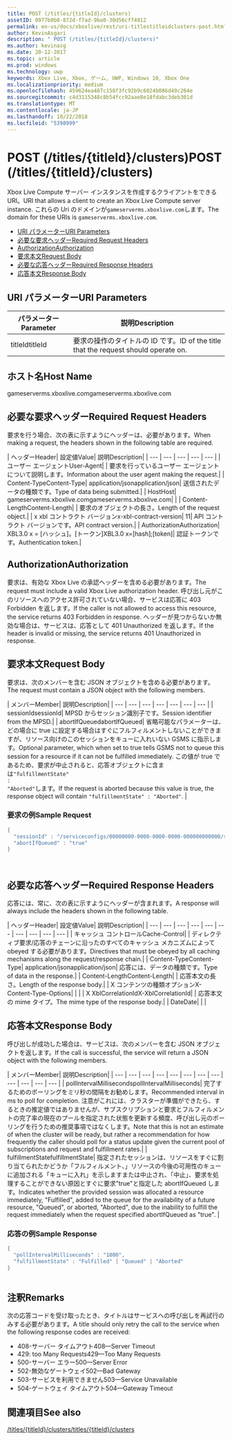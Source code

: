 ```yaml
---
title: POST (/titles/{titleId}/clusters)
assetID: 0977b0b0-872d-f7ad-9ba0-30d56cff4912
permalink: en-us/docs/xboxlive/rest/uri-titlestitleidclusters-post.html
author: KevinAsgari
description: " POST (/titles/{titleId}/clusters)"
ms.author: kevinasg
ms.date: 20-12-2017
ms.topic: article
ms.prod: windows
ms.technology: uwp
keywords: Xbox Live, Xbox, ゲーム, UWP, Windows 10, Xbox One
ms.localizationpriority: medium
ms.openlocfilehash: 459624ea487c158f3fc92b9c6024b086d49c204e
ms.sourcegitcommit: c4d3115348c8b54fcc92aae8e18fdabc3deb301d
ms.translationtype: MT
ms.contentlocale: ja-JP
ms.lasthandoff: 10/22/2018
ms.locfileid: "5398999"
---
```

# <a name="post-titlestitleidclusters"></a><span data-ttu-id="2a61b-104">POST (/titles/{titleId}/clusters)</span><span class="sxs-lookup"><span data-stu-id="2a61b-104">POST (/titles/{titleId}/clusters)</span></span>
<span data-ttu-id="2a61b-105">Xbox Live Compute サーバー インスタンスを作成するクライアントをできる URI。</span><span class="sxs-lookup"><span data-stu-id="2a61b-105">URI that allows a client to create an Xbox Live Compute server instance.</span></span> <span data-ttu-id="2a61b-106">これらの Uri のドメインが`gameserverms.xboxlive.com`します。</span><span class="sxs-lookup"><span data-stu-id="2a61b-106">The domain for these URIs is `gameserverms.xboxlive.com`.</span></span>
 
  * [<span data-ttu-id="2a61b-107">URI パラメーター</span><span class="sxs-lookup"><span data-stu-id="2a61b-107">URI Parameters</span></span>](#ID4EX)
  * [<span data-ttu-id="2a61b-108">必要な要求ヘッダー</span><span class="sxs-lookup"><span data-stu-id="2a61b-108">Required Request Headers</span></span>](#ID4EGB)
  * [<span data-ttu-id="2a61b-109">Authorization</span><span class="sxs-lookup"><span data-stu-id="2a61b-109">Authorization</span></span>](#ID4ELD)
  * [<span data-ttu-id="2a61b-110">要求本文</span><span class="sxs-lookup"><span data-stu-id="2a61b-110">Request Body</span></span>](#ID4EWD)
  * [<span data-ttu-id="2a61b-111">必要な応答ヘッダー</span><span class="sxs-lookup"><span data-stu-id="2a61b-111">Required Response Headers</span></span>](#ID4EZE)
  * [<span data-ttu-id="2a61b-112">応答本文</span><span class="sxs-lookup"><span data-stu-id="2a61b-112">Response Body</span></span>](#ID4E5G)
 
<a id="ID4EX"></a>

 
## <a name="uri-parameters"></a><span data-ttu-id="2a61b-113">URI パラメーター</span><span class="sxs-lookup"><span data-stu-id="2a61b-113">URI Parameters</span></span>
 
| <span data-ttu-id="2a61b-114">パラメーター</span><span class="sxs-lookup"><span data-stu-id="2a61b-114">Parameter</span></span>| <span data-ttu-id="2a61b-115">説明</span><span class="sxs-lookup"><span data-stu-id="2a61b-115">Description</span></span>| 
| --- | --- | 
| <span data-ttu-id="2a61b-116">titleId</span><span class="sxs-lookup"><span data-stu-id="2a61b-116">titleId</span></span>| <span data-ttu-id="2a61b-117">要求の操作のタイトルの ID です。</span><span class="sxs-lookup"><span data-stu-id="2a61b-117">ID of the title that the request should operate on.</span></span>| 
  
<a id="ID5EG"></a>

 
## <a name="host-name"></a><span data-ttu-id="2a61b-118">ホスト名</span><span class="sxs-lookup"><span data-stu-id="2a61b-118">Host Name</span></span>

<span data-ttu-id="2a61b-119">gameserverms.xboxlive.com</span><span class="sxs-lookup"><span data-stu-id="2a61b-119">gameserverms.xboxlive.com</span></span>
 
<a id="ID4EGB"></a>

 
## <a name="required-request-headers"></a><span data-ttu-id="2a61b-120">必要な要求ヘッダー</span><span class="sxs-lookup"><span data-stu-id="2a61b-120">Required Request Headers</span></span>
 
<span data-ttu-id="2a61b-121">要求を行う場合、次の表に示すようにヘッダーは、必要があります。</span><span class="sxs-lookup"><span data-stu-id="2a61b-121">When making a request, the headers shown in the following table are required.</span></span>
 
| <span data-ttu-id="2a61b-122">ヘッダー</span><span class="sxs-lookup"><span data-stu-id="2a61b-122">Header</span></span>| <span data-ttu-id="2a61b-123">設定値</span><span class="sxs-lookup"><span data-stu-id="2a61b-123">Value</span></span>| <span data-ttu-id="2a61b-124">説明</span><span class="sxs-lookup"><span data-stu-id="2a61b-124">Description</span></span>| 
| --- | --- | --- | --- | --- | 
| <span data-ttu-id="2a61b-125">ユーザー エージェント</span><span class="sxs-lookup"><span data-stu-id="2a61b-125">User-Agent</span></span>|  | <span data-ttu-id="2a61b-126">要求を行っているユーザー エージェントについて説明します。</span><span class="sxs-lookup"><span data-stu-id="2a61b-126">Information about the user agent making the request.</span></span>| 
| <span data-ttu-id="2a61b-127">Content-Type</span><span class="sxs-lookup"><span data-stu-id="2a61b-127">Content-Type</span></span>| <span data-ttu-id="2a61b-128">application/json</span><span class="sxs-lookup"><span data-stu-id="2a61b-128">application/json</span></span>| <span data-ttu-id="2a61b-129">送信されたデータの種類です。</span><span class="sxs-lookup"><span data-stu-id="2a61b-129">Type of data being submitted.</span></span>| 
| <span data-ttu-id="2a61b-130">Host</span><span class="sxs-lookup"><span data-stu-id="2a61b-130">Host</span></span>| <span data-ttu-id="2a61b-131">gameserverms.xboxlive.com</span><span class="sxs-lookup"><span data-stu-id="2a61b-131">gameserverms.xboxlive.com</span></span>|  | 
| <span data-ttu-id="2a61b-132">Content-Length</span><span class="sxs-lookup"><span data-stu-id="2a61b-132">Content-Length</span></span>|  | <span data-ttu-id="2a61b-133">要求のオブジェクトの長さ。</span><span class="sxs-lookup"><span data-stu-id="2a61b-133">Length of the request object.</span></span>| 
| <span data-ttu-id="2a61b-134">x xbl コントラクト バージョン</span><span class="sxs-lookup"><span data-stu-id="2a61b-134">x-xbl-contract-version</span></span>| <span data-ttu-id="2a61b-135">1</span><span class="sxs-lookup"><span data-stu-id="2a61b-135">1</span></span>| <span data-ttu-id="2a61b-136">API コントラクト バージョンです。</span><span class="sxs-lookup"><span data-stu-id="2a61b-136">API contract version.</span></span>| 
| <span data-ttu-id="2a61b-137">Authorization</span><span class="sxs-lookup"><span data-stu-id="2a61b-137">Authorization</span></span>| <span data-ttu-id="2a61b-138">XBL3.0 x = [ハッシュ]。[トークン]</span><span class="sxs-lookup"><span data-stu-id="2a61b-138">XBL3.0 x=[hash];[token]</span></span>| <span data-ttu-id="2a61b-139">認証トークンです。</span><span class="sxs-lookup"><span data-stu-id="2a61b-139">Authentication token.</span></span>| 
  
<a id="ID4ELD"></a>

 
## <a name="authorization"></a><span data-ttu-id="2a61b-140">Authorization</span><span class="sxs-lookup"><span data-stu-id="2a61b-140">Authorization</span></span>
 
<span data-ttu-id="2a61b-141">要求は、有効な Xbox Live の承認ヘッダーを含める必要があります。</span><span class="sxs-lookup"><span data-stu-id="2a61b-141">The request must include a valid Xbox Live authorization header.</span></span> <span data-ttu-id="2a61b-142">呼び出し元がこのリソースへのアクセス許可されていない場合、サービスは応答に 403 Forbidden を返します。</span><span class="sxs-lookup"><span data-stu-id="2a61b-142">If the caller is not allowed to access this resource, the service returns 403 Forbidden in response.</span></span> <span data-ttu-id="2a61b-143">ヘッダーが見つからないか無効な場合は、サービスは、応答として 401 Unauthorized を返します。</span><span class="sxs-lookup"><span data-stu-id="2a61b-143">If the header is invalid or missing, the service returns 401 Unauthorized in response.</span></span>
  
<a id="ID4EWD"></a>

 
## <a name="request-body"></a><span data-ttu-id="2a61b-144">要求本文</span><span class="sxs-lookup"><span data-stu-id="2a61b-144">Request Body</span></span>
 
<span data-ttu-id="2a61b-145">要求は、次のメンバーを含む JSON オブジェクトを含める必要があります。</span><span class="sxs-lookup"><span data-stu-id="2a61b-145">The request must contain a JSON object with the following members.</span></span>
 
| <span data-ttu-id="2a61b-146">メンバー</span><span class="sxs-lookup"><span data-stu-id="2a61b-146">Member</span></span>| <span data-ttu-id="2a61b-147">説明</span><span class="sxs-lookup"><span data-stu-id="2a61b-147">Description</span></span>| 
| --- | --- | --- | --- | --- | --- | --- | 
| <span data-ttu-id="2a61b-148">sessionId</span><span class="sxs-lookup"><span data-stu-id="2a61b-148">sessionId</span></span>| <span data-ttu-id="2a61b-149">MPSD からセッション識別子です。</span><span class="sxs-lookup"><span data-stu-id="2a61b-149">Session identifier from the MPSD.</span></span>| 
| <span data-ttu-id="2a61b-150">abortIfQueued</span><span class="sxs-lookup"><span data-stu-id="2a61b-150">abortIfQueued</span></span>| <span data-ttu-id="2a61b-151">省略可能なパラメーターは、どの場合に true に設定する場合はすぐにフルフィルメントしないことができますが、リソース向けのこのセッションをキューに入れいない GSMS に指示します。</span><span class="sxs-lookup"><span data-stu-id="2a61b-151">Optional parameter, which when set to true tells GSMS not to queue this session for a resource if it can not be fulfilled immediately.</span></span> <span data-ttu-id="2a61b-152">この値が true であるため、要求が中止されると、応答オブジェクトに含まは<code>"fulfillmentState" : "Aborted"</code>します。</span><span class="sxs-lookup"><span data-stu-id="2a61b-152">If the request is aborted because this value is true, the response object will contain <code>"fulfillmentState" : "Aborted"</code>.</span></span> | 
 
<a id="ID4ERE"></a>

 
### <a name="sample-request"></a><span data-ttu-id="2a61b-153">要求の例</span><span class="sxs-lookup"><span data-stu-id="2a61b-153">Sample Request</span></span>
 

```cpp
{
  "sessionId" : "/serviceconfigs/00000000-0000-0000-0000-000000000000/sessiontemplates/quick/session/scott1",
  "abortIfQueued" : "true"
}

      
```

   
<a id="ID4EZE"></a>

 
## <a name="required-response-headers"></a><span data-ttu-id="2a61b-154">必要な応答ヘッダー</span><span class="sxs-lookup"><span data-stu-id="2a61b-154">Required Response Headers</span></span>
 
<span data-ttu-id="2a61b-155">応答には、常に、次の表に示すようにヘッダーが含まれます。</span><span class="sxs-lookup"><span data-stu-id="2a61b-155">A response will always include the headers shown in the following table.</span></span>
 
| <span data-ttu-id="2a61b-156">ヘッダー</span><span class="sxs-lookup"><span data-stu-id="2a61b-156">Header</span></span>| <span data-ttu-id="2a61b-157">設定値</span><span class="sxs-lookup"><span data-stu-id="2a61b-157">Value</span></span>| <span data-ttu-id="2a61b-158">説明</span><span class="sxs-lookup"><span data-stu-id="2a61b-158">Description</span></span>| 
| --- | --- | --- | --- | --- | --- | --- | --- | --- | --- | 
| <span data-ttu-id="2a61b-159">キャッシュ コントロール</span><span class="sxs-lookup"><span data-stu-id="2a61b-159">Cache-Control</span></span>|  | <span data-ttu-id="2a61b-160">ディレクティブ要求/応答のチェーンに沿ったのすべてのキャッシュ メカニズムによって obeyed する必要があります。</span><span class="sxs-lookup"><span data-stu-id="2a61b-160">Directives that must be obeyed by all caching mechanisms along the request/response chain.</span></span>| 
| <span data-ttu-id="2a61b-161">Content-Type</span><span class="sxs-lookup"><span data-stu-id="2a61b-161">Content-Type</span></span>| <span data-ttu-id="2a61b-162">application/json</span><span class="sxs-lookup"><span data-stu-id="2a61b-162">application/json</span></span>| <span data-ttu-id="2a61b-163">応答には、データの種類です。</span><span class="sxs-lookup"><span data-stu-id="2a61b-163">Type of data in the response.</span></span>| 
| <span data-ttu-id="2a61b-164">Content-Length</span><span class="sxs-lookup"><span data-stu-id="2a61b-164">Content-Length</span></span>|  | <span data-ttu-id="2a61b-165">応答本文の長さ。</span><span class="sxs-lookup"><span data-stu-id="2a61b-165">Length of the response body.</span></span>| 
| <span data-ttu-id="2a61b-166">X コンテンツの種類オプション</span><span class="sxs-lookup"><span data-stu-id="2a61b-166">X-Content-Type-Options</span></span>|  |  | 
| <span data-ttu-id="2a61b-167">X XblCorrelationId</span><span class="sxs-lookup"><span data-stu-id="2a61b-167">X-XblCorrelationId</span></span>|  | <span data-ttu-id="2a61b-168">応答本文の mime タイプ。</span><span class="sxs-lookup"><span data-stu-id="2a61b-168">The mime type of the response body.</span></span>| 
| <span data-ttu-id="2a61b-169">Date</span><span class="sxs-lookup"><span data-stu-id="2a61b-169">Date</span></span>|  |  | 
  
<a id="ID4E5G"></a>

 
## <a name="response-body"></a><span data-ttu-id="2a61b-170">応答本文</span><span class="sxs-lookup"><span data-stu-id="2a61b-170">Response Body</span></span>
 
<span data-ttu-id="2a61b-171">呼び出しが成功した場合は、サービスは、次のメンバーを含む JSON オブジェクトを返します。</span><span class="sxs-lookup"><span data-stu-id="2a61b-171">If the call is successful, the service will return a JSON object with the following members.</span></span>
 
| <span data-ttu-id="2a61b-172">メンバー</span><span class="sxs-lookup"><span data-stu-id="2a61b-172">Member</span></span>| <span data-ttu-id="2a61b-173">説明</span><span class="sxs-lookup"><span data-stu-id="2a61b-173">Description</span></span>| 
| --- | --- | --- | --- | --- | --- | --- | --- | --- | --- | --- | --- | 
| <span data-ttu-id="2a61b-174">pollIntervalMilliseconds</span><span class="sxs-lookup"><span data-stu-id="2a61b-174">pollIntervalMilliseconds</span></span>| <span data-ttu-id="2a61b-175">完了するためのポーリングをミリ秒の間隔をお勧めします。</span><span class="sxs-lookup"><span data-stu-id="2a61b-175">Recommended interval in ms to poll for completion.</span></span> <span data-ttu-id="2a61b-176">注意がこれには、クラスターが準備ができたら、するときの推定値ではありませんが、サブスクリプションと要求とフルフィルメントの完了率の現在のプールを指定された状態を更新する頻度、呼び出し元のポーリングを行うための推奨事項ではなくします。</span><span class="sxs-lookup"><span data-stu-id="2a61b-176">Note that this is not an estimate of when the cluster will be ready, but rather a recommendation for how frequently the caller should poll for a status update given the current pool of subscriptions and request and fulfillment rates.</span></span>| 
| <span data-ttu-id="2a61b-177">fulfillmentState</span><span class="sxs-lookup"><span data-stu-id="2a61b-177">fulfillmentState</span></span>| <span data-ttu-id="2a61b-178">指定されたセッションは、リソースをすぐに割り当てられたかどうか「フルフィルメント、」リソースの今後の可用性のキューに追加される「キューに入れ」を示しますまたは中止され、「中止」、要求を処理することができない原因とすぐに要求"true"と指定した abortIfQueued します。</span><span class="sxs-lookup"><span data-stu-id="2a61b-178">Indicates whether the provided session was allocated a resource immediately, "Fulfilled", added to the queue for the availability of a future resource, "Queued", or aborted, "Aborted", due to the inability to fulfill the request immediately when the request specified abortIfQueued as "true".</span></span> | 
 
<a id="ID4EWH"></a>

 
### <a name="sample-response"></a><span data-ttu-id="2a61b-179">応答の例</span><span class="sxs-lookup"><span data-stu-id="2a61b-179">Sample Response</span></span>
 

```cpp
{
  "pollIntervalMilliseconds" : "1000",
  "fulfillmentState" : "Fulfilled" | "Queued" | "Aborted"
}
      
```

   
<a id="remarks"></a>

 
## <a name="remarks"></a><span data-ttu-id="2a61b-180">注釈</span><span class="sxs-lookup"><span data-stu-id="2a61b-180">Remarks</span></span>
 
<span data-ttu-id="2a61b-181">次の応答コードを受け取ったとき、タイトルはサービスへの呼び出しを再試行のみする必要があります。</span><span class="sxs-lookup"><span data-stu-id="2a61b-181">A title should only retry the call to the service when the following response codes are received:</span></span>
 
   * <span data-ttu-id="2a61b-182">408-サーバー タイムアウト</span><span class="sxs-lookup"><span data-stu-id="2a61b-182">408—Server Timeout</span></span>
   * <span data-ttu-id="2a61b-183">429: too Many Requests</span><span class="sxs-lookup"><span data-stu-id="2a61b-183">429—Too Many Requests</span></span>
   * <span data-ttu-id="2a61b-184">500-サーバー エラー</span><span class="sxs-lookup"><span data-stu-id="2a61b-184">500—Server Error</span></span>
   * <span data-ttu-id="2a61b-185">502-無効なゲートウェイ</span><span class="sxs-lookup"><span data-stu-id="2a61b-185">502—Bad Gateway</span></span>
   * <span data-ttu-id="2a61b-186">503-サービスを利用できません</span><span class="sxs-lookup"><span data-stu-id="2a61b-186">503—Service Unavailable</span></span>
   * <span data-ttu-id="2a61b-187">504-ゲートウェイ タイムアウト</span><span class="sxs-lookup"><span data-stu-id="2a61b-187">504—Gateway Timeout</span></span>
   
<a id="ID4EFBAC"></a>

 
## <a name="see-also"></a><span data-ttu-id="2a61b-188">関連項目</span><span class="sxs-lookup"><span data-stu-id="2a61b-188">See also</span></span>
 [<span data-ttu-id="2a61b-189">/titles/{titleId}/clusters</span><span class="sxs-lookup"><span data-stu-id="2a61b-189">/titles/{titleId}/clusters</span></span>](uri-titlestitleidclusters.md)

  